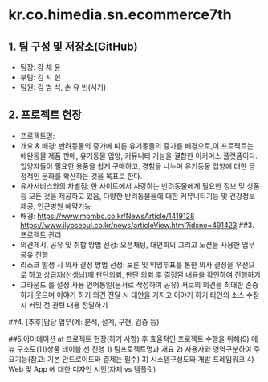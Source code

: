 # kr.co.himedia.sn.ecommerce7th

## 1. 팀 구성 및 저장소(GitHub)
- 팀장: 강 채 윤
- 부팀: 김 지 현
- 팀원: 김 범 석, 손 유 빈(서기)

## 2. 프로젝트 헌장
-  프로젝트명: 
- 개요 & 배경:
	반려동물의 증가에 따른 유기동물의 증가를 배경으로,이 프로젝트는 애완동물 제품 판매, 유기동물 입양, 커뮤니티 기능을 결합한 이커머스 	플랫폼이다. 
	입양자들이 필요한 용품을 쉽게 구매하고, 경험을 나누며 유기동물 입양에 대한 긍정적인 문화를 확산하는 것을 목표로 한다.
- 유사서비스와의 차별점:
	한 사이트에서 사랑하는 반려동물에게 필요한 정보 및 상품 등 모든 것을 제공하고 있음, 다양한 반려동물들에 대한 커뮤니티기능 및 	건강정보 제공, 인근병원 예약기능
- 배경:
	https://www.mpmbc.co.kr/NewsArticle/1419128
	https://www.ilyoseoul.co.kr/news/articleView.html?idxno=491423
##3. 프로젝트 관리
- 의견제시, 공유 및 취합 방법 선정:
	오픈채팅, 대면회의 그리고 노션을 사용한 업무 공유 진행
- 리스크 발생 시 의사 결정 방법 선정:
	토론 및 익명투표를 통한 의사 결정을 우선으로 하고 상급자(선생님)께 판단의뢰, 판단 의뢰 후 결정된 내용을 확인하여 진행하기
- 그라운드 룰 설정
	사용 언어통일(문서로 작성하여 공유)
	서로의 의견을 최대한 존중하기
	웃으며 이야기 하기
	의견 전달 시 대안을 가지고 이야기 하기
	타인의 소스 수정 시 커밋 전 관련 내용 전달하기

##4. [추후]담당 업무(예: 분석, 설계, 구현, 검증 등)

##5.아이데이션 at 프로젝트 헌장(하기 사항) 후 효율적인 프로젝트 수행을 위해(9) 메뉴 구조도(11)상품 테이블 선 진행
	1) 팀프로젝트명과 개요
	2) 사용자와 영역구분하여 주요기능(참고: 기본 안드로이드와 결제는 필수)
	3) 시스템구성도와 개발 프레임워크
	4) Web 및 App 에 대한 디자인 시안(자체 vs 템플릿)